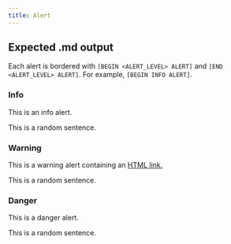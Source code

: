 ```yaml
---
title: Alert
---
```


## Expected .md output

Each alert is bordered with `[BEGIN <ALERT_LEVEL> ALERT]` and `[END <ALERT_LEVEL> ALERT]`. For example, `[BEGIN INFO ALERT]`.

### Info

<div class="alert alert-info">This is an info alert.</div>

This is a random sentence.

### Warning

<div class="alert alert-warning">This is a warning alert containing an <a href="https://google.com">HTML link.</a></div>

This is a random sentence.

### Danger

<div class="alert alert-danger">This is a danger alert.</div>

This is a random sentence.